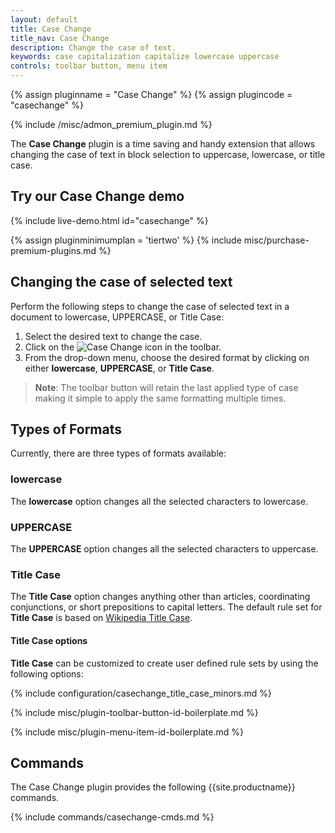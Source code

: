 ```yaml
---
layout: default
title: Case Change
title_nav: Case Change
description: Change the case of text.
keywords: case capitalization capitalize lowercase uppercase
controls: toolbar button, menu item
---
```


{% assign pluginname = "Case Change" %}
{% assign plugincode = "casechange" %}

{% include /misc/admon_premium_plugin.md %}

The **Case Change** plugin is a time saving and handy extension that allows changing the case of text in block selection to uppercase, lowercase, or title case.

## Try our Case Change demo

{% include live-demo.html id="casechange" %}

{% assign pluginminimumplan = 'tiertwo' %}
{% include misc/purchase-premium-plugins.md %}

## Changing the case of selected text

Perform the following steps to change the case of selected text in a document to lowercase, UPPERCASE, or Title Case:

1. Select the desired text to change the case.
2. Click on the ![Case Change]({{site.baseurl}}/images/casechangeicon.png) icon in the toolbar.
3. From the drop-down menu, choose the desired format by clicking on either **lowercase**, **UPPERCASE**, or **Title Case**.

> **Note**: The toolbar button will retain the last applied type of case making it simple to apply the same formatting multiple times.

## Types of Formats

Currently, there are three types of formats available:

### lowercase

The **lowercase** option changes all the selected characters to lowercase.

### UPPERCASE

The **UPPERCASE** option changes all the selected characters to uppercase.

### Title Case

The **Title Case** option changes anything other than articles, coordinating conjunctions, or short prepositions to capital letters. The default rule set for **Title Case** is based on [Wikipedia Title Case](https://titlecaseconverter.com/rules/#WP).

#### Title Case options

**Title Case** can be customized to create user defined rule sets by using the following options:

{% include configuration/casechange_title_case_minors.md %}

{% include misc/plugin-toolbar-button-id-boilerplate.md %}

{% include misc/plugin-menu-item-id-boilerplate.md %}

## Commands

The Case Change plugin provides the following {{site.productname}} commands.

{% include commands/casechange-cmds.md %}
